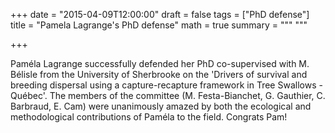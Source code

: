+++
date = "2015-04-09T12:00:00"
draft = false
tags = ["PhD defense"]
title = "Pamela Lagrange's PhD defense"
math = true
summary = """
"""

+++
 
Paméla Lagrange successfully defended her PhD co-supervised with M. Bélisle from the 
University of Sherbrooke on the 'Drivers of survival and breeding dispersal using a 
capture-recapture framework in Tree Swallows - Québec'. The members of the committee 
(M. Festa-Bianchet, G. Gauthier, C. Barbraud, E. Cam) were unanimously amazed by both 
the ecological and methodological contributions of Paméla to the field. Congrats Pam!
